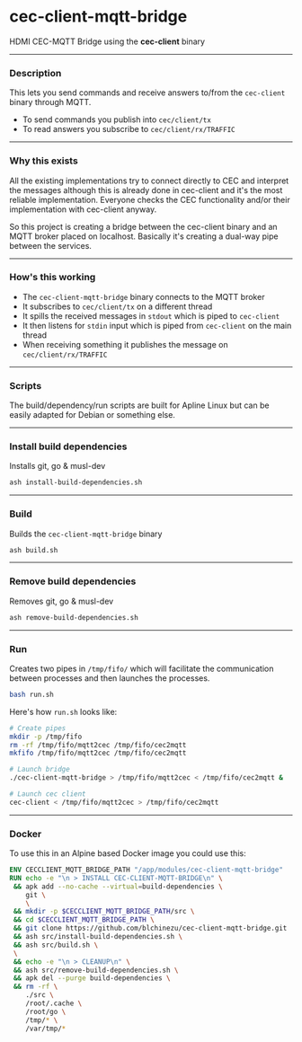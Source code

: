 # cec-client-mqtt-bridge
HDMI CEC-MQTT Bridge using the **cec-client** binary

--------------------------------------------------------------------------------

### Description

This lets you send commands and receive answers to/from the `cec-client` binary
through MQTT.

 - To send commands you publish into `cec/client/tx`
 - To read answers you subscribe to `cec/client/rx/TRAFFIC`

--------------------------------------------------------------------------------

### Why this exists

All the existing implementations try to connect directly to CEC and interpret
the messages although this is already done in cec-client and it's the most
reliable implementation. Everyone checks the CEC functionality and/or their
implementation with cec-client anyway.

So this project is creating a bridge between the cec-client binary and an MQTT
broker placed on localhost. Basically it's creating a dual-way pipe between the
services.

--------------------------------------------------------------------------------

### How's this working

 - The `cec-client-mqtt-bridge` binary connects to the MQTT broker
 - It subscribes to `cec/client/tx` on a different thread
 - It spills the received messages in `stdout` which is piped to `cec-client`
 - It then listens for `stdin` input which is piped from `cec-client` on the
   main thread
 - When receiving something it publishes the message on `cec/client/rx/TRAFFIC`

--------------------------------------------------------------------------------

### Scripts

The build/dependency/run scripts are built for Apline Linux but can be easily
adapted for Debian or something else.

--------------------------------------------------------------------------------

### Install build dependencies

Installs git, go & musl-dev

```bash
ash install-build-dependencies.sh
```
--------------------------------------------------------------------------------

### Build

Builds the `cec-client-mqtt-bridge` binary

```bash
ash build.sh
```
--------------------------------------------------------------------------------

### Remove build dependencies

Removes git, go & musl-dev

```bash
ash remove-build-dependencies.sh
```
--------------------------------------------------------------------------------

### Run

Creates two pipes in `/tmp/fifo/` which will facilitate the communication
between processes and then launches the processes.

```bash
bash run.sh
```

Here's how `run.sh` looks like:

```bash
# Create pipes
mkdir -p /tmp/fifo
rm -rf /tmp/fifo/mqtt2cec /tmp/fifo/cec2mqtt
mkfifo /tmp/fifo/mqtt2cec /tmp/fifo/cec2mqtt

# Launch bridge
./cec-client-mqtt-bridge > /tmp/fifo/mqtt2cec < /tmp/fifo/cec2mqtt &

# Launch cec client
cec-client < /tmp/fifo/mqtt2cec > /tmp/fifo/cec2mqtt

```

--------------------------------------------------------------------------------

### Docker

To use this in an Alpine based Docker image you could use this:

```dockerfile
ENV CECCLIENT_MQTT_BRIDGE_PATH "/app/modules/cec-client-mqtt-bridge"
RUN echo -e "\n > INSTALL CEC-CLIENT-MQTT-BRIDGE\n" \
 && apk add --no-cache --virtual=build-dependencies \
    git \
    \
 && mkdir -p $CECCLIENT_MQTT_BRIDGE_PATH/src \
 && cd $CECCLIENT_MQTT_BRIDGE_PATH \
 && git clone https://github.com/blchinezu/cec-client-mqtt-bridge.git ./src \
 && ash src/install-build-dependencies.sh \
 && ash src/build.sh \
 \
 && echo -e "\n > CLEANUP\n" \
 && ash src/remove-build-dependencies.sh \
 && apk del --purge build-dependencies \
 && rm -rf \
    ./src \
    /root/.cache \
    /root/go \
    /tmp/* \
    /var/tmp/*
```